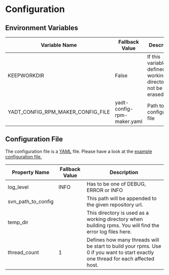 # Configuration

## Environment Variables

| Variable Name                     | Fallback Value             | Description                             |
|-----------------------------------|----------------------------|-----------------------------------------|
| KEEPWORKDIR                       | False                      | If this variable is defined the working directory will not be erased.
| YADT_CONFIG_RPM_MAKER_CONFIG_FILE | yadt-config-rpm-maker.yaml | Path to configuration file

## Configuration File

The configuration file is a [YAML](http://yaml.org/) file.
Please have a look at the [example configuration file.](https://github.com/yadt/yadt-config-rpm-maker/blob/master/yadt-config-rpm-maker.yaml)

| Property Name      | Fallback Value | Description                             |
|--------------------|----------------|-----------------------------------------|
| log_level          | INFO           | Has to be one of DEBUG, ERROR or INFO
| svn_path_to_config |                | This path will be appended to the given repository url.
| temp_dir           |                | This directory is used as a working directory when building rpms. You will find the error log files here.
| thread_count       | 1              | Defines how many threads will be start to build your rpms. Use 0 if you want to start exactly one thread for each affected host.
